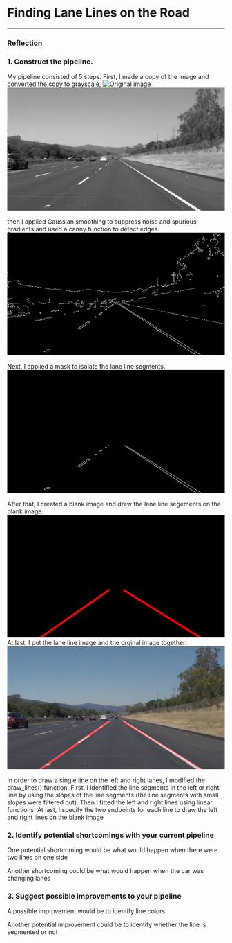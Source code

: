 # **Finding Lane Lines on the Road** 



[//]: # (Image References)


---

### Reflection

### 1. Construct the pipeline.

My pipeline consisted of 5 steps. First, I made a copy of the image and converted the copy to grayscale,
![Original image](./test_images/solidWhiteRight.jpg)
![Grayscale](./test_images/solidWhiteRight_grayscale.jpg)

then I applied Gaussian smoothing to suppress noise and spurious gradients and used a canny function to detect edges.
![Canny edges](./test_images/solidWhiteRight_edges.jpg)

Next, I applied a mask to isolate the lane line segments. 
![Masked edges](./test_images/solidWhiteRight_masked_edges.jpg)

After that, I created a blank image and drew the lane line segements on the blank image. 
![Line images](./test_images/solidWhiteRight_line_image.jpg)
At last, I put the lane line image and the orginal image together.
![Lane Lines](./test_images/solidWhiteRight_Lane_Lines.jpg)

In order to draw a single line on the left and right lanes, I modified the draw_lines() function. First, I identified the line segments in the left or right line by using the slopes of the line segments (the line segments with small slopes were filtered out). Then I fitted the left and right lines using linear functions. At last, I specify the two endpoints for each line to draw the left and right lines on the blank image




### 2. Identify potential shortcomings with your current pipeline


One potential shortcoming would be what would happen when there were two lines on one side

Another shortcoming could be what would happen when the car was changing lanes




### 3. Suggest possible improvements to your pipeline

A possible improvement would be to identify line colors

Another potential improvement could be to identify whether the line is segmented or not
